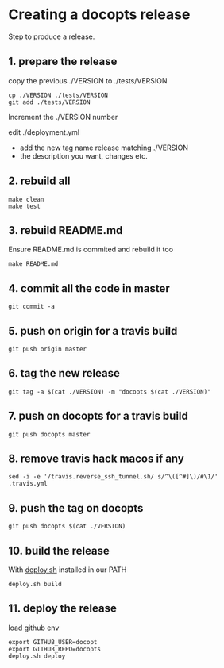 # Creating a docopts release

Step to produce a release.

## 1. prepare the release

copy the previous ./VERSION to ./tests/VERSION

```
cp ./VERSION ./tests/VERSION
git add ./tests/VERSION
```

Increment the ./VERSION number

edit ./deployment.yml

- add the new tag name release matching ./VERSION
- the description you want, changes etc.

## 2. rebuild all

```
make clean
make test
```

## 3. rebuild README.md

Ensure README.md is commited and rebuild it too

```
make README.md
```

## 4. commit all the code in master

```
git commit -a
```

## 5. push on origin for a travis build

```
git push origin master
```

## 6. tag the new release

```
git tag -a $(cat ./VERSION) -m "docopts $(cat ./VERSION)"
```

## 7. push on docopts for a travis build

```
git push docopts master
```

## 8. remove travis hack macos if any

```
sed -i -e '/travis.reverse_ssh_tunnel.sh/ s/^\([^#]\)/#\1/' .travis.yml
```

## 9. push the tag on docopts

```
git push docopts $(cat ./VERSION)
```

## 10. build the release

With [deploy.sh](https://github.com/opensource-expert/deploy.sh) installed in our PATH


```
deploy.sh build
```

## 11. deploy the release

load github env

```
export GITHUB_USER=docopt
export GITHUB_REPO=docopts
deploy.sh deploy
```
